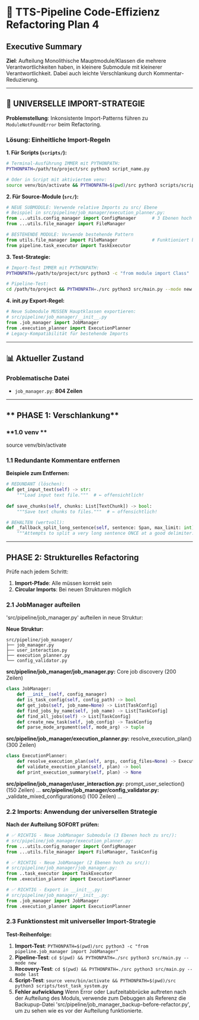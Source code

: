 # 🎯 **TTS-Pipeline Code-Effizienz Refactoring Plan 4**

## **Executive Summary**

**Ziel**: Aufteilung Monolithische Mauptmodule/Klassen die mehrere Verantwortlichkeiten haben, in kleinere Submodule mit kleinerer Verantwortlichkeit. Dabei auch leichte Verschlankung durch Kommentar-Reduzierung.

---

## **🚀 UNIVERSELLE IMPORT-STRATEGIE**

**Problemstellung**: Inkonsistente Import-Patterns führen zu `ModuleNotFoundError` beim Refactoring.

### **Lösung: Einheitliche Import-Regeln**

**1. Für Scripts (`scripts/`):**
```bash
# Terminal-Ausführung IMMER mit PYTHONPATH:
PYTHONPATH=/path/to/project/src python3 script_name.py

# Oder in Script mit aktiviertem venv:
source venv/bin/activate && PYTHONPATH=$(pwd)/src python3 scripts/script_name.py
```

**2. Für Source-Module (`src/`):**
```python
# NEUE SUBMODULE: Verwende relative Imports zu src/ Ebene
# Beispiel in src/pipeline/job_manager/execution_planner.py:
from ...utils.config_manager import ConfigManager      # 3 Ebenen hoch zu src/
from ...utils.file_manager import FileManager

# BESTEHENDE MODULE: Verwende bestehende Pattern
from utils.file_manager import FileManager             # Funktioniert bereits
from pipeline.task_executor import TaskExecutor
```

**3. Test-Strategie:**
```bash
# Import-Test IMMER mit PYTHONPATH:
PYTHONPATH=/path/to/project/src python3 -c "from module import Class"

# Pipeline-Test:
cd /path/to/project && PYTHONPATH=./src python3 src/main.py --mode new
```

**4. __init__.py Export-Regel:**
```python
# Neue Submodule MÜSSEN Hauptklassen exportieren:
# src/pipeline/job_manager/__init__.py
from .job_manager import JobManager
from .execution_planner import ExecutionPlanner
# Legacy-Kompatibilität für bestehende Imports
```

---

## **📊 Aktueller Zustand**

### **Problematische Datei**
- `job_manager.py`: **804 Zeilen** 


---

## ** PHASE 1: Verschlankung**

### **1.0 venv **
source venv/bin/activate

### **1.1 Redundante Kommentare entfernen**

**Beispiele zum Entfernen:**
```python
# REDUNDANT (löschen):
def get_input_text(self) -> str:
    """Load input text file."""  # ← offensichtlich!
    
def save_chunks(self, chunks: List[TextChunk]) -> bool:
    """Save text chunks to files."""  # ← offensichtlich!

# BEHALTEN (wertvoll):
def _fallback_split_long_sentence(self, sentence: Span, max_limit: int) -> List[str]:
    """Attempts to split a very long sentence ONCE at a good delimiter..."""  # ← erklärt Algorithmus
```
---

## **PHASE 2: Strukturelles Refactoring**

Prüfe nach jedem Schritt:
1. **Import-Pfade**: Alle müssen korrekt sein 
2. **Circular Imports**: Bei neuen Strukturen möglich


### **2.1 JobManager aufteilen**

'src/pipeline/job_manager.py' aufteilen in neue Struktur:

**Neue Struktur:**
```
src/pipeline/job_manager/
├── job_manager.py               
├── user_interaction.py         
├── execution_planner.py         
└── config_validator.py          
```

**src/pipeline/job_manager/job_manager.py:**
Core job discovery (200 Zeilen)
```python
class JobManager:
    def __init__(self, config_manager)
    def is_task_config(self, config_path) -> bool
    def get_jobs(self, job_name=None) -> List[TaskConfig]
    def find_jobs_by_name(self, job_name) -> List[TaskConfig]
    def find_all_jobs(self) -> List[TaskConfig]
    def create_new_task(self, job_config) -> TaskConfig
    def parse_mode_argument(self, mode_arg) -> tuple
```

**src/pipeline/job_manager/execution_planner.py:**
resolve_execution_plan() (300 Zeilen)
```python
class ExecutionPlanner:
    def resolve_execution_plan(self, args, config_files=None) -> ExecutionPlan
    def validate_execution_plan(self, plan) -> bool
    def print_execution_summary(self, plan) -> None
```
**src/pipeline/job_manager/user_interaction.py:**
prompt_user_selection() (150 Zeilen)
...
**src/pipeline/job_manager/config_validator.py:**
_validate_mixed_configurations() (100 Zeilen)
...


### **2.2 Imports: Anwendung der universellen Strategie**

**Nach der Aufteilung SOFORT prüfen:**

```python
# ✅ RICHTIG - Neue JobManager Submodule (3 Ebenen hoch zu src/):
# src/pipeline/job_manager/execution_planner.py:
from ...utils.config_manager import ConfigManager
from ...utils.file_manager import FileManager, TaskConfig

# ✅ RICHTIG - Neue JobManager (2 Ebenen hoch zu src/):
# src/pipeline/job_manager/job_manager.py:
from ..task_executor import TaskExecutor
from .execution_planner import ExecutionPlanner

# ✅ RICHTIG - Export in __init__.py:
# src/pipeline/job_manager/__init__.py:
from .job_manager import JobManager
from .execution_planner import ExecutionPlanner
```


### **2.3 Funktionstest mit universeller Import-Strategie**

**Test-Reihenfolge:**
1. **Import-Test**: `PYTHONPATH=$(pwd)/src python3 -c "from pipeline.job_manager import JobManager"`
2. **Pipeline-Test**: `cd $(pwd) && PYTHONPATH=./src python3 src/main.py --mode new`
3. **Recovery-Test**: `cd $(pwd) && PYTHONPATH=./src python3 src/main.py --mode last`
4. **Script-Test**: `source venv/bin/activate && PYTHONPATH=$(pwd)/src python3 scripts/test_task_system.py`
5. **Fehler aufwicklung** Wenn Error oder Laufzeitabbrücke auftreten nach der Aufteilung des Moduls, verwende zum Debuggen als Referenz die Backupup-Datei 'src/pipeline/job_manager_backup-before-refactor.py', um zu sehen wie es vor der Aufteilung funktionierte.
